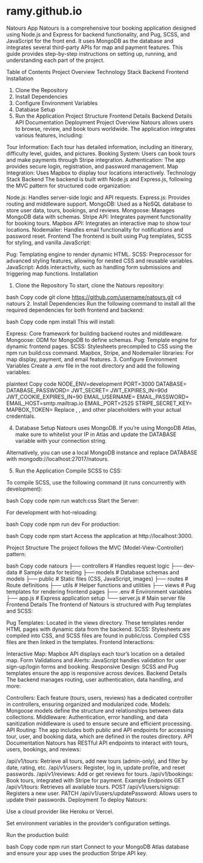 # ramy.github.io
Natours App
Natours is a comprehensive tour booking application designed using Node.js and Express for backend functionality, and Pug, SCSS, and JavaScript for the front end. It uses MongoDB as the database and integrates several third-party APIs for map and payment features. This guide provides step-by-step instructions on setting up, running, and understanding each part of the project.

Table of Contents
Project Overview
Technology Stack
Backend
Frontend
Installation
1. Clone the Repository
2. Install Dependencies
3. Configure Environment Variables
4. Database Setup
5. Run the Application
Project Structure
Frontend Details
Backend Details
API Documentation
Deployment
Project Overview
Natours allows users to browse, review, and book tours worldwide. The application integrates various features, including:

Tour Information: Each tour has detailed information, including an itinerary, difficulty level, guides, and pictures.
Booking System: Users can book tours and make payments through Stripe integration.
Authentication: The app provides secure login, registration, and password management.
Map Integration: Uses Mapbox to display tour locations interactively.
Technology Stack
Backend
The backend is built with Node.js and Express.js, following the MVC pattern for structured code organization:

Node.js: Handles server-side logic and API requests.
Express.js: Provides routing and middleware support.
MongoDB: Used as a NoSQL database to store user data, tours, bookings, and reviews.
Mongoose: Manages MongoDB data with schemas.
Stripe API: Integrates payment functionality for booking tours.
Mapbox API: Integrates an interactive map to show tour locations.
Nodemailer: Handles email functionality for notifications and password reset.
Frontend
The frontend is built using Pug templates, SCSS for styling, and vanilla JavaScript:

Pug: Templating engine to render dynamic HTML.
SCSS: Preprocessor for advanced styling features, allowing for nested CSS and reusable variables.
JavaScript: Adds interactivity, such as handling form submissions and triggering map functions.
Installation
1. Clone the Repository
To start, clone the Natours repository:

bash
Copy code
git clone https://github.com/username/natours.git
cd natours
2. Install Dependencies
Run the following command to install all the required dependencies for both frontend and backend:

bash
Copy code
npm install
This will install:

Express: Core framework for building backend routes and middleware.
Mongoose: ODM for MongoDB to define schemas.
Pug: Template engine for dynamic frontend pages.
SCSS: Stylesheets precompiled to CSS using the npm run build:css command.
Mapbox, Stripe, and Nodemailer libraries: For map display, payment, and email features.
3. Configure Environment Variables
Create a .env file in the root directory and add the following variables:

plaintext
Copy code
NODE_ENV=development
PORT=3000
DATABASE=<Your MongoDB connection string>
DATABASE_PASSWORD=<Your MongoDB password>
JWT_SECRET=<Your JWT secret>
JWT_EXPIRES_IN=90d
JWT_COOKIE_EXPIRES_IN=90
EMAIL_USERNAME=<Your email username>
EMAIL_PASSWORD=<Your email password>
EMAIL_HOST=smtp.mailtrap.io
EMAIL_PORT=2525
STRIPE_SECRET_KEY=<Your Stripe secret key>
MAPBOX_TOKEN=<Your Mapbox access token>
Replace <Your MongoDB connection string>, <Your Stripe secret key>, and other placeholders with your actual credentials.

4. Database Setup
Natours uses MongoDB. If you’re using MongoDB Atlas, make sure to whitelist your IP in Atlas and update the DATABASE variable with your connection string.

Alternatively, you can use a local MongoDB instance and replace DATABASE with mongodb://localhost:27017/natours.

5. Run the Application
Compile SCSS to CSS:

To compile SCSS, use the following command (it runs concurrently with development):

bash
Copy code
npm run watch:css
Start the Server:

For development with hot-reloading:

bash
Copy code
npm run dev
For production:

bash
Copy code
npm start
Access the application at http://localhost:3000.

Project Structure
The project follows the MVC (Model-View-Controller) pattern:

bash
Copy code
natours
├── controllers        # Handles request logic
├── dev-data           # Sample data for testing
├── models             # Database schemas and models
├── public             # Static files (CSS, JavaScript, images)
├── routes             # Route definitions
├── utils              # Helper functions and utilities
├── views              # Pug templates for rendering frontend pages
├── .env               # Environment variables
├── app.js             # Express application setup
└── server.js          # Main server file
Frontend Details
The frontend of Natours is structured with Pug templates and SCSS:

Pug Templates: Located in the views directory. These templates render HTML pages with dynamic data from the backend.
SCSS: Stylesheets are compiled into CSS, and SCSS files are found in public/css. Compiled CSS files are then linked in the templates.
Frontend Interactions:

Interactive Map: Mapbox API displays each tour’s location on a detailed map.
Form Validations and Alerts: JavaScript handles validation for user sign-up/login forms and booking.
Responsive Design: SCSS and Pug templates ensure the app is responsive across devices.
Backend Details
The backend manages routing, user authentication, data handling, and more:

Controllers: Each feature (tours, users, reviews) has a dedicated controller in controllers, ensuring organized and modularized code.
Models: Mongoose models define the structure and relationships between data collections.
Middleware: Authentication, error handling, and data sanitization middleware is used to ensure secure and efficient processing.
API Routing: The app includes both public and API endpoints for accessing tour, user, and booking data, which are defined in the routes directory.
API Documentation
Natours has RESTful API endpoints to interact with tours, users, bookings, and reviews:

/api/v1/tours: Retrieve all tours, add new tours (admin-only), and filter by date, rating, etc.
/api/v1/users: Register, log in, update profile, and reset passwords.
/api/v1/reviews: Add or get reviews for tours.
/api/v1/bookings: Book tours, integrated with Stripe for payment.
Example Endpoints
GET /api/v1/tours: Retrieves all available tours.
POST /api/v1/users/signup: Registers a new user.
PATCH /api/v1/users/updatePassword: Allows users to update their passwords.
Deployment
To deploy Natours:

Use a cloud provider like Heroku or Vercel.

Set environment variables in the provider’s configuration settings.

Run the production build:

bash
Copy code
npm run start
Connect to your MongoDB Atlas database and ensure your app uses the production Stripe API key.


